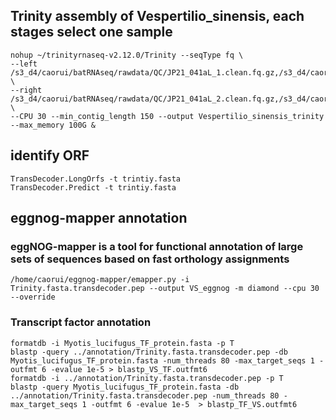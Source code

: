 ##  Trinity assembly of Vespertilio_sinensis, each stages select one sample
```
nohup ~/trinityrnaseq-v2.12.0/Trinity --seqType fq \
--left /s3_d4/caorui/batRNAseq/rawdata/QC/JP21_041aL_1.clean.fq.gz,/s3_d4/caorui/batRNAseq/rawdata/QC/JP21_037aL_1.clean.fq.gz,/s3_d4/caorui/batRNAseq/rawdata/QC/S27_1.clean.fq.gz,/s3_d4/caorui/batRNAseq/rawdata/QC/S35_1.clean.fq.gz,/s3_d4/caorui/batRNAseq/rawdata/QC/S15_1.clean.fq.gz,/s3_d4/caorui/batRNAseq/rawdata/QC/S28_1.clean.fq.gz,/s3_d4/caorui/batRNAseq/rawdata/QC/S14_1.clean.fq.gz,/s3_d4/caorui/batRNAseq/rawdata/QC/S30_1.clean.fq.gz \
--right /s3_d4/caorui/batRNAseq/rawdata/QC/JP21_041aL_2.clean.fq.gz,/s3_d4/caorui/batRNAseq/rawdata/QC/JP21_037aL_2.clean.fq.gz,/s3_d4/caorui/batRNAseq/rawdata/QC/S27_2.clean.fq.gz,/s3_d4/caorui/batRNAseq/rawdata/QC/S35_2.clean.fq.gz,/s3_d4/caorui/batRNAseq/rawdata/QC/S15_2.clean.fq.gz,/s3_d4/caorui/batRNAseq/rawdata/QC/S28_2.clean.fq.gz,/s3_d4/caorui/batRNAseq/rawdata/QC/S14_2.clean.fq.gz,/s3_d4/caorui/batRNAseq/rawdata/QC/S30_2.clean.fq.gz \
--CPU 30 --min_contig_length 150 --output Vespertilio_sinensis_trinity --max_memory 100G &
```
## identify ORF
```
TransDecoder.LongOrfs -t trintiy.fasta
TransDecoder.Predict -t trintiy.fasta
```
## eggnog-mapper annotation 
### eggNOG-mapper  is a tool for functional annotation of large sets of sequences based on fast orthology assignments
```
/home/caorui/eggnog-mapper/emapper.py -i Trinity.fasta.transdecoder.pep --output VS_eggnog -m diamond --cpu 30 --override
```
### Transcript factor annotation
```
formatdb -i Myotis_lucifugus_TF_protein.fasta -p T
blastp -query ../annotation/Trinity.fasta.transdecoder.pep -db Myotis_lucifugus_TF_protein.fasta -num_threads 80 -max_target_seqs 1 -outfmt 6 -evalue 1e-5 > blastp_VS_TF.outfmt6 
formatdb -i ../annotation/Trinity.fasta.transdecoder.pep -p T
blastp -query Myotis_lucifugus_TF_protein.fasta -db ../annotation/Trinity.fasta.transdecoder.pep -num_threads 80 -max_target_seqs 1 -outfmt 6 -evalue 1e-5  > blastp_TF_VS.outfmt6 
```
